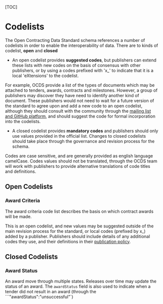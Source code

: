 [TOC]

# Codelists

<span class="lead">The Open Contracting Data Standard schema references a number of codelists in order to enable the interoperability of data. There are to kinds of codelist, **open** and **closed**</span>

* An open codelist provides **suggested codes**, but publishers can extend these lists with new codes on the basis of consensus with other publishers, or by using a codes prefixed with 'x_' to indicate that it is a local 'eXtensions' to the codelist. 

<span class="well">For example, OCDS provide a list of the types of documents which may be attached to tenders, awards, contracts and milestones. However, a group of publishers may discover they have need to identify another kind of document. These publishers would not need to wait for a future version of the standard to agree upon and add a new code to an open codelist, although they should consult with the community through the [mailing list and GitHub platform](../../standard/support), and should suggest the code for formal incorporation into the codelists.</span>

* A closed codelist provides **mandatory codes** and publishers should only use values provided in the official list. Changes to closed codelists should take place through the governance and revision process for the schema. 

Codes are case sensitive, and are generally provided as english language camelCase. Codes values should not be translated, through the OCDS team will work with publishers to provide alternative translations of code titles and definitions.

## Open Codelists

### Award Criteria

The award criteria code list describes the basis on which contract awards will be made. 

<div class="include-csv" data-src="standard/schema/codelists/awardCriteria.csv" data-table-class="table table-striped schema-table"></div>

This is an open codelist, and new values may be suggested outside of the main revision process for the standard, or local codes (prefixed by x_) added by a publisher. Publishers should include details of any additional codes they use, and their definitions in their [publication policy](../../implementation/publication_patterns#publication_guidance). 

## Closed Codelists 

### Award Status

An award move through multiple states. Releases over time may update the status of an award. The ```awardStatus``` field is also used to indicate when a tender did not result in an award (through the ```"awardStatus":"unsuccessful"`)

<div class="include-csv" data-src="standard/schema/codelists/awardStatus.csv" data-table-class="table table-striped schema-table"></div>